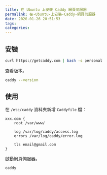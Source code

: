 ```yaml
---
title: 在 Ubuntu 上安裝 Caddy 網頁伺服器
permalink: 在-Ubuntu-上安裝-Caddy-網頁伺服器
date: 2020-01-26 20:51:53
tags:
categories:
---
```


## 安裝

```BASH
curl https://getcaddy.com | bash -s personal
```

查看版本。

```BASH
caddy --version
```

## 使用

在 `/etc/caddy` 資料夾新增 `Caddyfile` 檔：

```ENV
xxx.com {
    root /var/www/

    log /var/log/caddy/access.log
    errors /var/log/caddy/error.log

    tls email@gmail.com
}
```

啟動網頁伺服器。

```BASH
caddy
```
